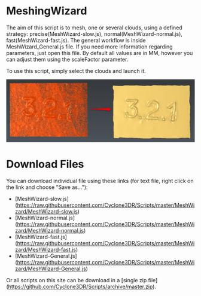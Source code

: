 # MeshingWizard

The aim of this script is to mesh, one or several clouds, using a defined strategy: precise(MeshWizard-slow.js), normal(MeshWizard-normal.js), fast(MeshWizard-fast.js).
The general workflow is inside MeshWizard_General.js file. If you need more information regarding parameters, just open this file.
By default all values are in MM, however you can adjust them using the scaleFactor parameter.

To use this script, simply select the clouds and launch it. 

![alt text](https://raw.githubusercontent.com/Cyclone3DR/Scripts/master/MeshWizard/ScreenShot1.png "screenshot1")

# Download Files

You can download individual file using these links (for text file, right click on the link and choose "Save as..."):

- [MeshWizard-slow.js] (https://raw.githubusercontent.com/Cyclone3DR/Scripts/master/MeshWizard/MeshWizard-slow.js)
- [MeshWizard-normal.js] (https://raw.githubusercontent.com/Cyclone3DR/Scripts/master/MeshWizard/MeshWizard-normal.js)
- [MeshWizard-fast.js] (https://raw.githubusercontent.com/Cyclone3DR/Scripts/master/MeshWizard/MeshWizard-fast.js)
- [MeshWizard-General.js] (https://raw.githubusercontent.com/Cyclone3DR/Scripts/master/MeshWizard/MeshWizard-General.js)

Or all scripts on this site can be download in a [single zip file] (https://github.com/Cyclone3DR/Scripts/archive/master.zip).